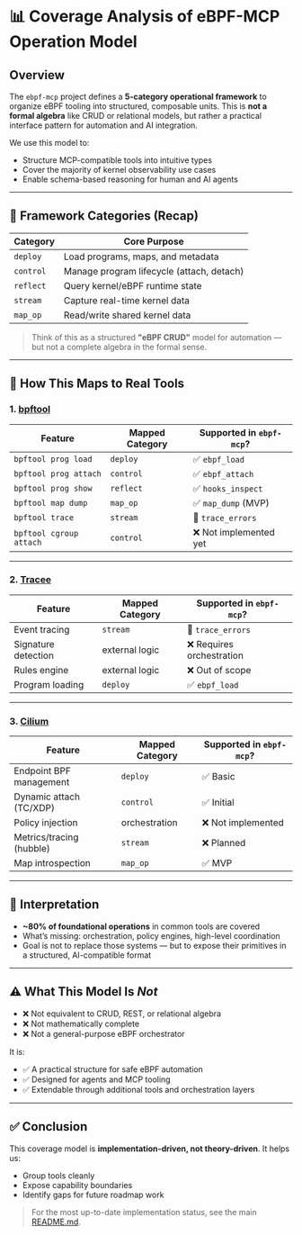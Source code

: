 # 📊 Coverage Analysis of eBPF-MCP Operation Model

## Overview

The `ebpf-mcp` project defines a **5-category operational framework** to organize eBPF tooling into structured, composable units. This is **not a formal algebra** like CRUD or relational models, but rather a practical interface pattern for automation and AI integration.

We use this model to:
- Structure MCP-compatible tools into intuitive types
- Cover the majority of kernel observability use cases
- Enable schema-based reasoning for human and AI agents

---

## 🔧 Framework Categories (Recap)

| Category   | Core Purpose                        |
|------------|--------------------------------------|
| `deploy`   | Load programs, maps, and metadata    |
| `control`  | Manage program lifecycle (attach, detach) |
| `reflect`  | Query kernel/eBPF runtime state      |
| `stream`   | Capture real-time kernel data        |
| `map_op`   | Read/write shared kernel data        |

> Think of this as a structured **"eBPF CRUD"** model for automation — but not a complete algebra in the formal sense.

---

## 📐 How This Maps to Real Tools

### 1. [bpftool](https://man7.org/linux/man-pages/man8/bpftool.8.html)

| Feature              | Mapped Category | Supported in `ebpf-mcp`? |
|----------------------|------------------|----------------------------|
| `bpftool prog load`  | `deploy`         | ✅ `ebpf_load`             |
| `bpftool prog attach`| `control`        | ✅ `ebpf_attach`           |
| `bpftool prog show`  | `reflect`        | ✅ `hooks_inspect`         |
| `bpftool map dump`   | `map_op`         | ✅ `map_dump` (MVP)        |
| `bpftool trace`      | `stream`         | 🧪 `trace_errors`          |
| `bpftool cgroup attach` | `control`    | ❌ Not implemented yet     |

---

### 2. [Tracee](https://github.com/aquasecurity/tracee)

| Feature                  | Mapped Category | Supported in `ebpf-mcp`? |
|--------------------------|------------------|----------------------------|
| Event tracing            | `stream`         | 🧪 `trace_errors`          |
| Signature detection      | external logic   | ❌ Requires orchestration  |
| Rules engine             | external logic   | ❌ Out of scope            |
| Program loading          | `deploy`         | ✅ `ebpf_load`             |

---

### 3. [Cilium](https://cilium.io/)

| Feature                          | Mapped Category | Supported in `ebpf-mcp`? |
|----------------------------------|------------------|----------------------------|
| Endpoint BPF management          | `deploy`         | ✅ Basic                   |
| Dynamic attach (TC/XDP)          | `control`        | ✅ Initial                 |
| Policy injection                 | orchestration    | ❌ Not implemented         |
| Metrics/tracing (hubble)         | `stream`         | ❌ Planned                 |
| Map introspection                | `map_op`         | ✅ MVP                     |

---

## 🎯 Interpretation

- **~80% of foundational operations** in common tools are covered
- What’s missing: orchestration, policy engines, high-level coordination
- Goal is not to replace those systems — but to expose their primitives in a structured, AI-compatible format

---

## ⚠️ What This Model Is *Not*

- ❌ Not equivalent to CRUD, REST, or relational algebra
- ❌ Not mathematically complete
- ❌ Not a general-purpose eBPF orchestrator

It is:
- ✅ A practical structure for safe eBPF automation
- ✅ Designed for agents and MCP tooling
- ✅ Extendable through additional tools and orchestration layers

---

## ✅ Conclusion

This coverage model is **implementation-driven, not theory-driven**. It helps us:

- Group tools cleanly
- Expose capability boundaries
- Identify gaps for future roadmap work

> For the most up-to-date implementation status, see the main [README.md](../README.md#📈-current-tool-coverage).